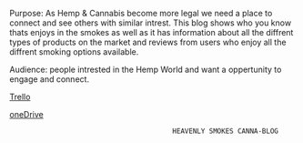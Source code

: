 Purpose: As Hemp & Cannabis become more legal we need a place to connect and see others with similar intrest. This blog shows who you know thats enjoys in the smokes as well as it has information about all the diffrent types of products on the market and reviews from users who enjoy all the diffrent smoking options available. 

Audience: people intrested in the Hemp World and want a oppertunity to engage and connect.

[Trello](https://trello.com/b/XwyRAQDC/cannacabniet)

[oneDrive](https://drive.google.com/drive/u/0/folders/1pJCKtzIopqrXhuqOTXWcFdB0m3czQa_q)

                                            HEAVENLY SMOKES CANNA-BLOG
